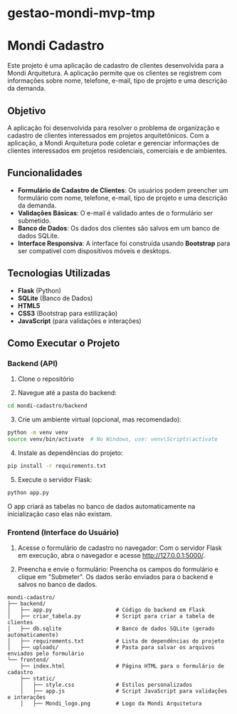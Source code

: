 # gestao-mondi-mvp-tmp

# Mondi Cadastro

Este projeto é uma aplicação de cadastro de clientes desenvolvida para a Mondi Arquitetura. A aplicação permite que os clientes se registrem com informações sobre nome, telefone, e-mail, tipo de projeto e uma descrição da demanda.

## Objetivo

A aplicação foi desenvolvida para resolver o problema de organização e cadastro de clientes interessados em projetos arquitetônicos. Com a aplicação, a Mondi Arquitetura pode coletar e gerenciar informações de clientes interessados em projetos residenciais, comerciais e de ambientes.

## Funcionalidades

- **Formulário de Cadastro de Clientes**: Os usuários podem preencher um formulário com nome, telefone, e-mail, tipo de projeto e uma descrição da demanda.
- **Validações Básicas**: O e-mail é validado antes de o formulário ser submetido.
- **Banco de Dados**: Os dados dos clientes são salvos em um banco de dados SQLite.
- **Interface Responsiva**: A interface foi construída usando **Bootstrap** para ser compatível com dispositivos móveis e desktops.
  
## Tecnologias Utilizadas

- **Flask** (Python)
- **SQLite** (Banco de Dados)
- **HTML5**
- **CSS3** (Bootstrap para estilização)
- **JavaScript** (para validações e interações)

## Como Executar o Projeto

### Backend (API)

1. Clone o repositório

2. Navegue até a pasta do backend:
```bash
cd mondi-cadastro/backend
```

3. Crie um ambiente virtual (opcional, mas recomendado):
```bash
python -m venv venv
source venv/bin/activate  # No Windows, use: venv\Scripts\activate
```

4. Instale as dependências do projeto:
```bash
pip install -r requirements.txt
```

5. Execute o servidor Flask:
```bash
python app.py
```

O app criará as tabelas no banco de dados automaticamente na inicialização caso elas não existam.

### Frontend (Interface do Usuário)

1. Acesse o formulário de cadastro no navegador:
Com o servidor Flask em execução, abra o navegador e acesse http://127.0.0.1:5000/.

2. Preencha e envie o formulário:
Preencha os campos do formulário e clique em "Submeter". Os dados serão enviados para o backend e salvos no banco de dados.
```
mondi-cadastro/
├── backend/
│   ├── app.py                    # Código do backend em Flask
│   ├── criar_tabela.py           # Script para criar a tabela de clientes
│   ├── db.sqlite                 # Banco de dados SQLite (gerado automaticamente)
│   ├── requirements.txt          # Lista de dependências do projeto
│   ├── uploads/                  # Pasta para salvar os arquivos enviados pelo formulário
└── frontend/
    ├── index.html                # Página HTML para o formulário de cadastro
    ├── static/
    │   ├── style.css             # Estilos personalizados
    │   ├── app.js                # Script JavaScript para validações e interações
    │   ├── Mondi_logo.png        # Logo da Mondi Arquitetura
```
